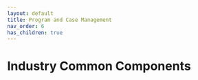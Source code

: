 ```yaml
---
layout: default
title: Program and Case Management
nav_order: 6
has_children: true
---
```

# Industry Common Components
